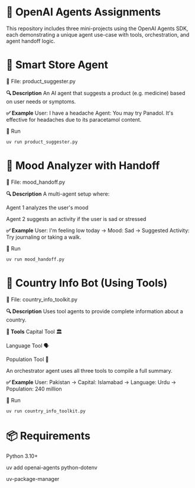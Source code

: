 # 📝 OpenAI Agents Assignments
This repository includes three mini-projects using the OpenAI Agents SDK, each demonstrating a unique agent use-case with tools, orchestration, and agent handoff logic.

# ⿡ Smart Store Agent
📄 File: product_suggester.py

**🔍 Description**
An AI agent that suggests a product (e.g. medicine) based on user needs or symptoms.

**✅ Example**
User: I have a headache
Agent: You may try Panadol. It's effective for headaches due to its paracetamol content.

🚀 Run
```bash
uv run product_suggester.py
```

# ⿢ Mood Analyzer with Handoff
📄 File: mood_handoff.py

**🔍 Description**
A multi-agent setup where:

Agent 1 analyzes the user's mood

Agent 2 suggests an activity if the user is sad or stressed

**✅ Example**
User: I'm feeling low today
→ Mood: Sad
→ Suggested Activity: Try journaling or taking a walk.

🚀 Run
```bash
uv run mood_handoff.py
```

# ⿣ Country Info Bot (Using Tools)
📄 File: country_info_toolkit.py

**🔍 Description**
Uses tool agents to provide complete information about a country.

**🧰 Tools**
Capital Tool 🏛

Language Tool 🗣

Population Tool 👥

An orchestrator agent uses all three tools to compile a full summary.

**✅ Example**
User: Pakistan
→ Capital: Islamabad
→ Language: Urdu
→ Population: 240 million

🚀 Run
```bash
uv run country_info_toolkit.py
```

# 📦 Requirements

Python 3.10+

uv add openai-agents python-dotenv

uv-package-manager
